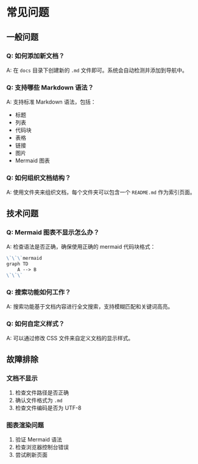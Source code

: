 # 常见问题

## 一般问题

### Q: 如何添加新文档？

A: 在 `docs` 目录下创建新的 `.md` 文件即可。系统会自动检测并添加到导航中。

### Q: 支持哪些 Markdown 语法？

A: 支持标准 Markdown 语法，包括：
- 标题
- 列表
- 代码块
- 表格
- 链接
- 图片
- Mermaid 图表

### Q: 如何组织文档结构？

A: 使用文件夹来组织文档，每个文件夹可以包含一个 `README.md` 作为索引页面。

## 技术问题

### Q: Mermaid 图表不显示怎么办？

A: 检查语法是否正确，确保使用正确的 mermaid 代码块格式：

```markdown
\`\`\`mermaid
graph TD
    A --> B
\`\`\`
```

### Q: 搜索功能如何工作？

A: 搜索功能基于文档内容进行全文搜索，支持模糊匹配和关键词高亮。

### Q: 如何自定义样式？

A: 可以通过修改 CSS 文件来自定义文档的显示样式。

## 故障排除

### 文档不显示

1. 检查文件路径是否正确
2. 确认文件格式为 `.md`
3. 检查文件编码是否为 UTF-8

### 图表渲染问题

1. 验证 Mermaid 语法
2. 检查浏览器控制台错误
3. 尝试刷新页面
